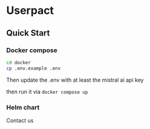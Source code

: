 # Userpact


## Quick Start

### Docker compose 

```bash
cd docker
cp .env.example .env
```

Then update the .env with at least the mistral ai api key

then run it via `docker compose up`

### Helm chart

Contact us
